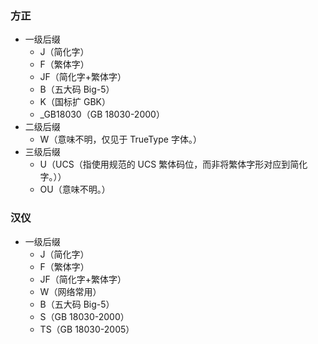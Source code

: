 ### 方正
- 一级后缀
    - J（简化字）
    - F（繁体字）
    - JF（简化字+繁体字）
    - B（五大码 Big-5）
    - K（国标扩 GBK）
    - _GB18030（GB 18030-2000）
- 二级后缀
    - W（意味不明，仅见于 TrueType 字体。）
- 三级后缀
    - U（UCS（指使用规范的 UCS 繁体码位，而非将繁体字形对应到简化字。））
    - OU（意味不明。）

### 汉仪
- 一级后缀
    - J（简化字）
    - F（繁体字）
    - JF（简化字+繁体字）
    - W（网络常用）
    - B（五大码 Big-5）
    - S（GB 18030-2000）
    - TS（GB 18030-2005）
